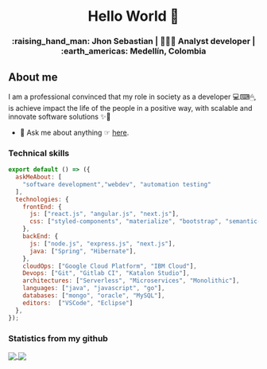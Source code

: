 <h1 align="center">Hello World 👋</h1>

<div align="center">
  <h3> :raising_hand_man: Jhon Sebastian | 👨🏻‍💻 Analyst developer | :earth_americas: Medellín, Colombia </h3> 
</div>

## About me
I am a professional convinced that my role in society as a developer 💻⌨🖱, is achieve impact the life of the people in a positive way, with scalable and innovate software solutions ✨🎢

- 💬 Ask me about anything ☞ [here](https://www.jhonsebastianas.com/#contact).

### Technical skills

```javascript
export default () => ({
  askMeAbout: [
    "software development","webdev", "automation testing"
  ],
  technologies: {
    frontEnd: {
      js: ["react.js", "angular.js", "next.js"],
      css: ["styled-components", "materialize", "bootstrap", "semantic-ui"]
    },
    backEnd: {
      js: ["node.js", "express.js", "next.js"],
      java: ["Spring", "Hibernate"],
    },
    cloudOps: ["Google Cloud Platform", "IBM Cloud"],
    Devops: ["Git", "Gitlab CI", "Katalon Studio"],
    architectures: ["Serverless", "Microservices", "Monolithic"],
    languages: ["java", "javascript", "go"],
    databases: ["mongo", "oracle", "MySQL"],
    editors:  ["VSCode", "Eclipse"]
  },
});
```

### Statistics from my github

<a href="https://www.jhonsebastianas.com/">
  <img align="center" src="https://github-readme-stats.vercel.app/api/top-langs/?username=segaretsu&theme=tokyonight&layout=compact&count_private=true" />
</a>
<a href="https://www.jhonsebastianas.com/">
  <img align="center" src="https://github-readme-stats.vercel.app/api?username=segaretsu&count_private=true&show_icons=true&theme=tokyonight" />
</a>
